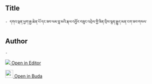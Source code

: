## Title
	- དགའ་ལྡན་ཕྱག་རྒྱ་ཆེན་པོ་དང་ཟབ་ལམ་བླ་མའི་རྣལ་འབྱོར་བཟུང་འབྲེལ་གྱི་ཟིན་བྲིས་སྙན་རྒྱུད་མན་ངག་ཟབ་གསལ་

## Author
	- 



[<img src="https://img.icons8.com/color/25/000000/edit-property.png"> Open in Editor](http://editor.openpecha.org/P004598)

[<img width="25" src="https://library.bdrc.io/icons/BUDA-small.svg"> Open in Buda](https://library.bdrc.io/show/bdr:IE0OPP004598)
